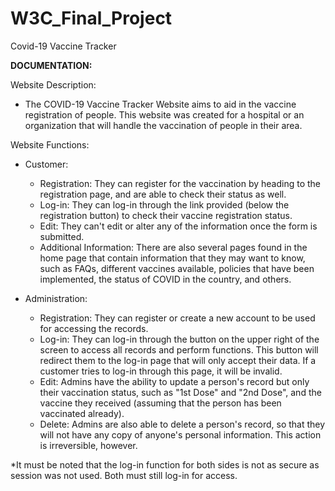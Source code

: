 # W3C_Final_Project
Covid-19 Vaccine Tracker

**DOCUMENTATION:**

Website Description:
  - The COVID-19 Vaccine Tracker Website aims to aid in the vaccine registration of people. This website was created for a hospital or an organization that will handle the vaccination of people in their area. 

Website Functions:
  - Customer:
    - Registration: They can register for the vaccination by heading to the registration page, and are able to check their status as well.
    - Log-in: They can log-in through the link provided (below the registration button) to check their vaccine registration status.
    - Edit: They can't edit or alter any of the information once the form is submitted.
    - Additional Information: There are also several pages found in the home page that contain information that they may want to know, such as FAQs, different vaccines available, policies that have been implemented, the status of COVID in the country, and others.
  
  - Administration:
    - Registration: They can register or create a new account to be used for accessing the records.
    - Log-in: They can log-in through the button on the upper right of the screen to access all records and perform functions. This button will redirect them to the log-in page that will only accept their data. If a customer tries to log-in through this page, it will be invalid.
    - Edit: Admins have the ability to update a person's record but only their vaccination status, such as "1st Dose" and "2nd Dose", and the vaccine they received (assuming that the person has been vaccinated already).
    - Delete: Admins are also able to delete a person's record, so that they will not have any copy of anyone's personal information. This action is irreversible, however. 

*It must be noted that the log-in function for both sides is not as secure as session was not used. Both must still log-in for access. 
